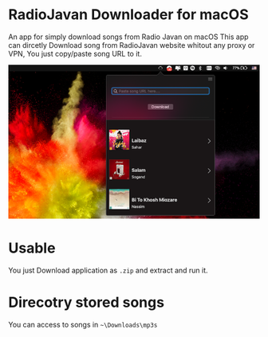 # RadioJavan Downloader for macOS
An app for simply download songs from Radio Javan on macOS
This app can dircetly Download song from RadioJavan website whitout any proxy or VPN, You just copy/paste song URL to it.

![screenshot](https://github.com/ImanX/RadioJavan-Downloader/blob/master/shot.png?raw=true)

# Usable
You just Download application as `.zip` and extract and run it.

# Direcotry stored songs
You can access to songs in `~\Downloads\mp3s`

